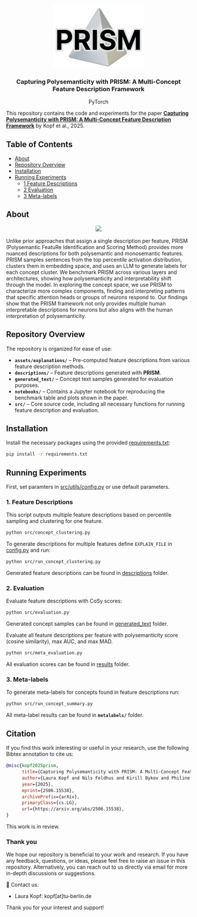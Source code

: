 <br/><br/>
<p align="center">
  <img width="250" src="./prism_logo.svg">
<h3 align="center"><b>Capturing Polysemanticity with PRISM: A Multi-Concept Feature Description Framework</b></h3>
<p align="center">
  PyTorch

  </p>

This repository contains the code and experiments for the paper **[Capturing Polysemanticity with PRISM: A Multi-Concept Feature Description Framework](https://arxiv.org/abs/2506.15538)** by Kopf et al., 2025. 

## Table of Contents

- [About](#-about)
- [Repository Overview](#-repository-overview)
- [Installation](#-installation)
- [Running Experiments](#-running-experiments)
  - [1 Feature Descriptions](#feature-descriptions)
  - [2 Evaluation](#evaluation)
  - [3 Meta-labels](#metalabels)

## About

</p>
<p align="center">
  <img width="800" src="./prism_framework.jpg">
</p>

Unlike prior approaches that assign a single description per feature, PRISM (Polysemantic FeatuRe Identification and Scoring Method) provides more nuanced descriptions for both polysemantic and monosemantic features. PRISM samples sentences from the top percentile activation distribution, clusters them in embedding space, and uses an LLM to generate labels for each concept cluster. We benchmark PRISM across various layers and architectures, showing how polysemanticity and interpretability shift through the model. In exploring the concept space, we use PRISM to characterize more complex components, finding and interpreting patterns that specific attention heads or groups of neurons respond to. Our findings show that the PRISM framework not only provides multiple human interpretable descriptions for neurons but also aligns with the human interpretation of polysemanticity.

## Repository Overview

The repository is organized for ease of use:
- **`assets/explanations/`** – Pre-computed feature descriptions from various feature description methods.  
- **`descriptions/`** – Feature descriptions generated with **PRISM**.  
- **`generated_text/`** – Concept text samples generated for evaluation purposes.  
- **`notebooks/`** – Contains a Jupyter notebook for reproducing the benchmark table and plots shown in the paper.  
- **`src/`** – Core source code, including all necessary functions for running feature description and evaluation.


## Installation

Install the necessary packages using the provided [requirements.txt](https://github.com/lkopf/prism/blob/main/src/requirements.txt):

```bash
pip install -r requirements.txt
```

## Running Experiments

First, set paramters in [src/utils/config.py](https://github.com/lkopf/prism/blob/main/src/utils/config.py) or use default parameters.

### 1. Feature Descriptions

This script outputs multiple feature descriptions based on percentile sampling and clustering for one feature.

```bash
python src/concept_clustering.py
```

To generate descriptions for multiple features define `EXPLAIN_FILE` in [config.py](https://github.com/lkopf/prism/blob/main/src/utils/config.py) and run: 

```bash
python src/run_concept_clustering.py
```

Generated feature descriptions can be found in [descriptions](https://github.com/lkopf/prism/tree/main/descriptions) folder.

### 2. Evaluation

Evaluate feature descriptions with CoSy scores:

```bash
python src/evaluation.py
```

Generated concept samples can be found in [generated_text](https://github.com/lkopf/prism/tree/main/generated_text) folder.

Evaluate all feature descriptions per feature with polysemanticity score (cosine similarity), max AUC, and max MAD.

```bash
python src/meta_evaluation.py
```

All evaluation scores can be found in [results](https://github.com/lkopf/prism/tree/main/results) folder.

### 3. Meta-labels

To generate meta-labels for concepts found in feature descriptions run:

```bash
python src/run_concept_summary.py
```

All meta-label results can be found in **`metalabels/`** folder.


## Citation

If you find this work interesting or useful in your research, use the following Bibtex annotation to cite us:

```bibtex
@misc{kopf2025prism,
      title={Capturing Polysemanticity with PRISM: A Multi-Concept Feature Description Framework}, 
      author={Laura Kopf and Nils Feldhus and Kirill Bykov and Philine Lou Bommer and Anna Hedström and Marina M. -C. Höhne and Oliver Eberle},
      year={2025},
      eprint={2506.15538},
      archivePrefix={arXiv},
      primaryClass={cs.LG},
      url={https://arxiv.org/abs/2506.15538}, 
}
```
This work is in review.

### Thank you

We hope our repository is beneficial to your work and research. If you have any feedback, questions, or ideas, please feel free to raise an issue in this repository. Alternatively, you can reach out to us directly via email for more in-depth discussions or suggestions.

📧 Contact us:
- Laura Kopf: kopf[at]tu-berlin.de

Thank you for your interest and support!